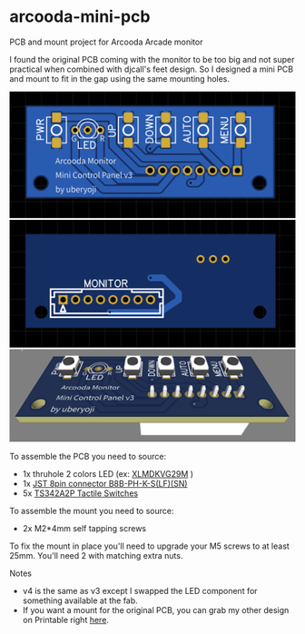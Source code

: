 # arcooda-mini-pcb
PCB and mount project for Arcooda Arcade monitor

I found the original PCB coming with the monitor to be too big and not super practical when combined with djcall's feet design. So I designed a mini PCB and mount to fit in the gap using the same mounting holes.

![Front](/img/front.png)
![Back](/img/back.png)
![3D](/img/3d.png)

To assemble the PCB you need to source:
- 1x thruhole 2 colors LED (ex: [XLMDKVG29M](https://www.digikey.ca/en/products/detail/sunled/XLMDKVG29M/13559525) )
- 1x [JST 8pin connector B8B-PH-K-S(LF)(SN)](https://www.digikey.ca/en/products/detail/jst-sales-america-inc./B8B-PH-K-S(LF)(SN)/926617)
- 5x [TS342A2P Tactile Switches](https://jlcpcb.com/partdetail/SHOUHAN-TS342A2P/C398055)

To assemble the mount you need to source:
- 2x M2*4mm self tapping screws

To fix the mount in place you'll need to upgrade your M5 screws to at least 25mm. You'll need 2 with matching extra nuts.


Notes
- v4 is the same as v3 except I swapped the LED component for something available at the fab.
- If you want a mount for the original PCB, you can grab my other design on Printable right [here](https://www.printables.com/model/341039-arcooda-pcb-side-panel-support).
